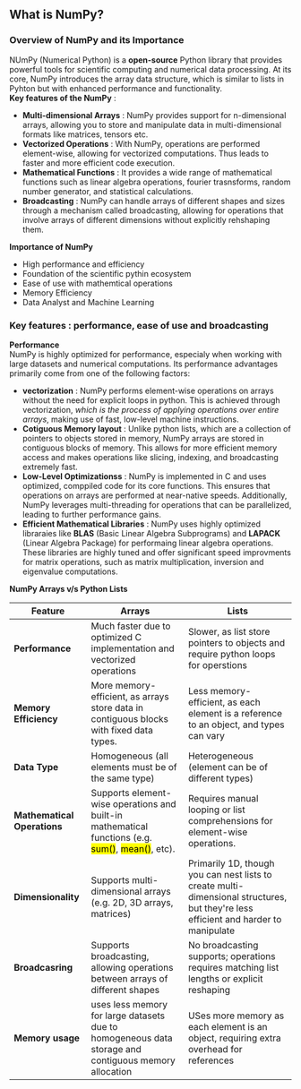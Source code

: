 ## What is NumPy?
### Overview of NumPy and its Importance
NUmPy (Numerical Python) is a **open-source** Python library that provides powerful tools for scientific computing and numerical data processing. At its core, NumPy introduces the array data structure, which is similar to lists in Pyhton but with enhanced performance and functionality.<br>
**Key features of the NumPy** : <br>
- **Multi-dimensional Arrays** : NumPy provides support for n-dimensional arrays, allowing you to store and manipulate data in multi-dimensional formats like matrices, tensors etc.
- **Vectorized Operations** : With NumPy, operations are performed element-wise, allowing for vectorized computations. Thus leads to faster and more efficient code execution.
- **Mathematical Functions** : It provides a wide range of mathematical functions such as linear algebra operations, fourier trasnsforms, random number generator, and statistical calculations.
- **Broadcasting** : NumPy can handle arrays of different shapes and sizes through a mechanism called broadcasting, allowing for operations that involve arrays of different dimensions without explicitly rehshaping them.<br>

**Importance of NumPy** <br>
- High performance and efficiency
- Foundation of the scientific pythin ecosystem
- Ease of use with mathemtical operations
- Memory Efficiency
- Data Analyst and Machine Learning
### Key features : performance, ease of use and broadcasting
**Performance** <br>
NumPy is highly optimized for performance, especialy when working with large datasets and numerical computations. Its performance advantages primarily come from one of the following factors:
- **vectorization** : NumPy performs element-wise operations on arrays without the need for explicit loops in python. This is achieved through vectorization, *which is the process of applying operations over entire arrays*, making use of fast, low-level machine instructions.
- **Cotiguous Memory layout** : Unlike python lists, which are a collection of pointers to objects stored in memory, NumPy arrays are stored in contiguous blocks of memory. This allows for more efficient memory access and makes operations like slicing, indexing, and broadcasting extremely fast.
- **Low-Level Optimizationss** : NumPy is implemented in C and uses optimized, comppiled code for its core functions. This ensures that operations on arrays are performed at near-native speeds. Additionally, NumPy leverages multi-threading for operations that can be parallelized, leading to further performance gains.
- **Efficient Mathematical Libraries** : NumPy uses highly optimized libraraies like **BLAS** (Basic Linear Algebra Subprograms) and **LAPACK** (Linear Algebra Package) for performaing linear algebra operations. These libraries are highly tuned and offer significant speed improvments for matrix operations, such as matrix multiplication, inversion and eigenvalue computations.<br>

**NumPy Arrays v/s Python Lists**<br>

|**Feature**|**Arrays**|**Lists**|  
|-------|------|-----|
|**Performance**|Much faster due to optimized C implementation and vectorized operations|Slower, as list store pointers to objects and require python loops for operstions|
|**Memory Efficiency**|More memory-efficient, as arrays store data in contiguous blocks with fixed data types.|Less memory-efficient, as each element is a reference to an object, and types can vary|
|**Data Type**|Homogeneous (all elements must be of the same type)|Heterogeneous (element can be of different types)|
|**Mathematical Operations**| Supports element-wise operations and built-in mathematical functions (e.g. <mark>sum()</mark>, <mark>mean()</mark>, etc).|Requires manual looping or list comprehensions for element-wise operations.|
|**Dimensionality**|Supports multi-dimensional arrays (e.g. 2D, 3D arrays, matrices)|Primarily 1D, though you can nest lists to create multi-dimensional structures, but they're less efficient and harder to manipulate|
|**Broadcasring**|Supports broadcasting, allowing operations between arrays of different shapes|No broadcasting supports; operations requires matching list lengths or explicit reshaping|
|**Memory usage**|uses less memory for large datasets due to homogeneous data storage and contiguous memory allocation|USes more memory as each element is an object, requiring extra overhead for references|




